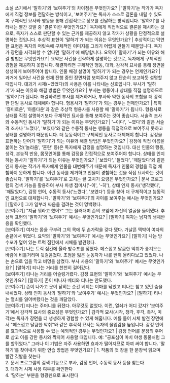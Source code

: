 소설 쓰기에서 '말하기'와 '보여주기'의 차이점은 무엇인가요?	| '말하기'는 작가가 독자에게 직접 정보를 전달하는 방식이고, '보여주기'는 독자가 스스로 결론을 내릴 수 있도록 구체적인 묘사와 행동을 통해 간접적으로 정보를 전달하는 방식입니다.
'말하기'를 나타내는 빨간 깃발 중 '결론'이란 무엇인가요?	| 독자에게 직접적으로 결론을 제시하는 것으로, 독자가 스스로 판단할 수 있는 근거를 제공하지 않고 작가가 상황을 단정적으로 설명하는 것입니다.
추상적 표현이 '말하기'가 되는 이유는 무엇인가요?	| 추상적이고 막연한 표현은 독자의 머릿속에 구체적인 이미지를 그리기 어렵게 만들기 때문입니다. 독자가 장면을 시각화할 수 없다면 '말하기'에 해당합니다.
요약이 '말하기'가 되는 이유와 해결 방법은 무엇인가요?	| 요약은 사건을 간략하게 설명하는 것으로, 독자에게 구체적인 경험을 제공하지 못합니다. 해결하려면 구체적인 행동, 대화, 감각적 묘사를 통해 장면을 생생하게 보여주어야 합니다.
인물 배경 설명이 '말하기'가 되는 경우는 언제인가요?	| 과거에 일어난 사건을 현재 진행 중인 장면처럼 보여주지 않고 단순히 보고하듯 설명할 때입니다. 대과거 시제(~았었다)의 사용은 이를 나타내는 신호입니다.
부사가 '말하기'가 되는 이유와 해결 방법은 무엇인가요?	| 부사는 행동이나 상태를 직접 설명하므로 '말하기'가 됩니다. 해결하려면 부사를 제거하거나, 부사와 약한 동사의 조합을 더 강력한 단일 동사로 대체해야 합니다.
형용사가 '말하기'가 되는 경우는 언제인가요?	| 특히 '흥미로운', '아름다운'과 같은 추상적 형용사를 사용할 때 '말하기'가 됩니다. 형용사로 상태를 직접 설명하기보다 구체적인 묘사를 통해 보여주는 것이 좋습니다.
서술격 조사와 수동적인 동사가 '말하기'가 되는 이유는 무엇인가요?	| '~이다', '~였다'와 같은 서술격 조사나 '느꼈다', '보였다'와 같은 수동적 동사는 행동을 직접적으로 보여주지 못하고 상태를 설명하기 때문입니다. 더 능동적이고 구체적인 동사로 대체해야 합니다.
감정을 표현하는 단어가 '말하기'가 되는 이유와 해결 방법은 무엇인가요?	| 감정에 직접 이름을 붙이는 것('놀라움', '혼란' 등)은 독자에게 감정을 설명하는 것입니다. 대신 인물의 행동, 생각, 본능적 반응, 몸짓언어를 통해 감정을 간접적으로 보여주어야 합니다.
상태를 인지하는 동사가 '말하기'가 되는 이유는 무엇인가요?	| '보았다', '들었다', '깨달았다'와 같은 인지 동사는 작가가 독자에게 인물을 대변해주기 때문에 독자가 인물의 경험을 직접 체험하지 못하게 합니다. 이런 동사를 제거하고 인물이 경험하는 것을 직접 묘사하는 것이 좋습니다.
'말하기'를 '보여주기'로 고치는 글 고치기 요령은 무엇인가요?	| 문서 프로그램의 검색 기능을 활용하여 부사 파생 접미사('-이', '-히'), 상태 인지 동사('생각했다', '깨달았다'), 감정 언어, 수동적 동사('느꼈다', '보였다') 등을 찾아 더 구체적이고 능동적인 표현으로 대체합니다.
'말하기'와 '보여주기'의 차이를 보여주는 예시는 무엇인가요?	| [말하기] 그가 일부러 싸움을 걸려는 것이 명백했다.<br/>[보여주기] "지금 뭐라고 했어?" 그는 을러대며 존의 코앞에 자신의 얼굴을 들이댔다.
추상적 표현의 '말하기'와 '보여주기' 예시는 무엇인가요?	| [말하기] 여자는 남자의 생체반응을 확인했다.<br/>[보여주기] 여자는 몸을 구부려 그의 목에 두 손가락을 갖다 댔다. 가냘픈 맥박이 여자의 손끝에서 뛰었다.
요약의 '말하기'와 '보여주기' 예시는 무엇인가요?	| [말하기] 나는 방수포가 덮여 있는 트럭 짐칸에서 시체를 발견했다.<br/>[보여주기] 나는 트럭 짐칸에 올라 방수포를 젖혔다. 메스껍고 달큼한 악취가 풍겨오는 바람에 비틀거리며 뒷걸음쳤다. 초점을 잃은 눈동자가 나를 빤히 올려다보고 있었다. 나는 손으로 입을 막고 비명을 삼켰다.
부사 사용의 '말하기'와 '보여주기' 예시는 무엇인가요?	| [말하기] 티나는 거리를 천천히 걸어갔다.<br/>[보여주기] 티나는 거리를 어슬렁거렸다.
감정 표현의 '말하기'와 '보여주기' 예시는 무엇인가요?	| [말하기] 존이 떠나자 베티와 티나는 안도했다.<br/>[보여주기] 존이 나가고 문이 닫히는 순간 베티는 이마를 닦았고 티나는 참고 있던 숨을 내쉬었다.
상태 인지 동사의 '말하기'와 '보여주기' 예시는 무엇인가요?	| [말하기] 티나는 열쇠를 잃어버렸다는 것을 깨달았다.<br/>[보여주기] 티나는 주머니를 뒤졌다. 아무것도 없었다. 이런, 열쇠가 어디 갔지?
'보여주기'에서 감각적 묘사의 중요성은 무엇인가요?	| 감각적 묘사(시각, 청각, 후각, 촉각, 미각)는 독자가 장면을 더 생생하게 경험할 수 있게 해줍니다. 예를 들어 시체 발견 장면에서 "메스껍고 달큼한 악취"와 같은 후각적 묘사는 독자의 몰입감을 높입니다.
감정 언어를 효과적으로 사용할 수 있는 예외적인 경우는 무엇인가요?	| 감정 언어를 문장의 주어로 삼고 이를 강한 동사와 짝지어 사용할 때입니다. 예: "공포심이 마치 야생 동물처럼 그를 할퀴었다." 그러나 이 기법은 자주 사용하면 효과가 떨어지므로 아껴 써야 합니다.
'말하기'를 찾아내기 위한 연습 방법은 무엇인가요?	| 1. 작품의 첫 장을 한 문장씩 읽으며 빨간 깃발을 찾는다<br/>2. 문서 프로그램의 검색 기능으로 부사, 감정 언어, 수동적 동사 등을 찾는다<br/>3. 대과거 시제 사용 여부를 확인한다<br/>4. '말하는' 부분을 형광펜으로 표시한다